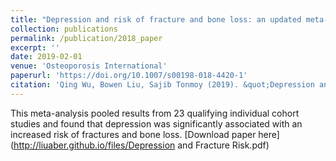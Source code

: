```yaml
---
title: "Depression and risk of fracture and bone loss: an updated meta-analysis of prospective studies"
collection: publications
permalink: /publication/2018_paper
excerpt: ''
date: 2019-02-01
venue: 'Osteoporosis International'
paperurl: 'https://doi.org/10.1007/s00198-018-4420-1'
citation: 'Qing Wu, Bowen Liu, Sajib Tonmoy (2019). &quot;Depression and risk of fracture and bone loss: an updated meta-analysis of prospective studies&quot <i>Osteoporosis International </i>. 29, 1303–1312.'
---
```

This meta-analysis pooled results from 23 qualifying individual cohort studies and found that depression was significantly associated with an increased risk of fractures and bone loss.
[Download paper here](http://liuaber.github.io/files/Depression and Fracture Risk.pdf)
